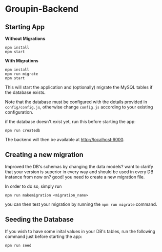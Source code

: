 # Groupin-Backend
## Starting App

**Without Migrations**

```
npm install
npm start
```

**With Migrations**

```
npm install
npm run migrate
npm start
```

This will start the application and (optionally) migrate the MySQL tables if the database exists.

Note that the database must be configured with the details provided in `config/config.js`, otherwise change `config.js` according to your existing configuration.

if the database doesn't exist yet, run this before starting the app:
```
npm run createdb
```

The backend will then be available at [http://localhost:6000](http://localhost:6000).

## Creating a new migration
Improved the DB's schemas by changing the data models? want to clarify that your version is superior in every way and should be used in every DB instance from now on? good! you need to create a new migration file.

In order to do so, simply run
```
npm run makemigration <migration_name>
```
you can then test your migration by running the `npm run migrate` command.

## Seeding the Database
If you wish to have some inital values in your DB's tables, run the following command just before starting the app:
```
npm run seed
```

